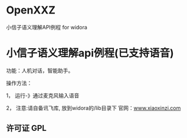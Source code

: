 # OpenXXZ
小信子语义理解API例程 for widora
# 小信子语义理解api例程(已支持语音)

功能：人机对话，智能助手。


操作方法：

  1， 运行-》通过麦克风输入语音
  
  2， 注意:请自备讯飞库, 放到widora的/lib目录下
  官网：www.xiaoxinzi.com

## 许可证 GPL
